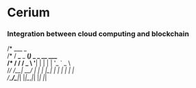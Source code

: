 # Cerium
### Integration between cloud computing and blockchain


/*   ___          _                   
/*  / __\___ _ __(_)_   _ _ __ ___  
/* / /  / _ \ '__| | | | | '_ ` _ \  
/*/ /__|  __/ |  | | |_| | | | | | |  
/*\____/\___|_|  |_|\__,_|_| |_| |_|  
